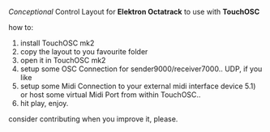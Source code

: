 *Conceptional* Control Layout for **Elektron Octatrack** to use with **TouchOSC**

how to:

1) install TouchOSC mk2
2) copy the layout to you favourite folder
3) open it in TouchOSC mk2
4) setup some OSC Connection for sender9000/receiver7000.. UDP, if you like
5) setup some Midi Connection to your external midi interface device
5.1) or host some virtual Midi Port from within TouchOSC..
6) hit play, enjoy.

consider contributing when you improve it, please.

